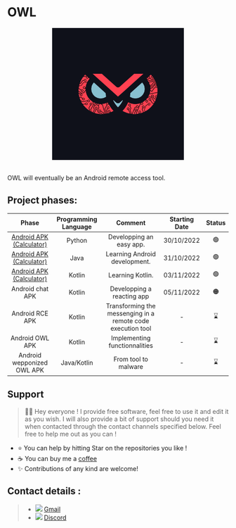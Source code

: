 # OWL

<div align="center">
  <img src="Logo/OWL.png" height="300px">
</div>

##

OWL will eventually be an Android remote access tool.

## Project phases:

| Phase | Programming Language | Comment | Starting Date | Status |
| :-: | :-: | :-: | :-: | :-: |
| [Android APK (Calculator)](https://github.com/G4vr0ch3/OWL/tree/176251806a135763d58382e14d45e14652bae026) | Python | Developping an easy app. | 30/10/2022 | :green_circle: |
| [Android APK (Calculator)](https://github.com/G4vr0ch3/OWL/tree/2f957567811fe8ba51d5001710af5499c55d957f) | Java | Learning Android development. | 31/10/2022 | :green_circle: |
| [Android APK (Calculator)](https://github.com/G4vr0ch3/OWL/tree/e35938563b16ac4e0939e4a321434fdf3a76f239) | Kotlin | Learning Kotlin. | 03/11/2022 | :green_circle: |
| Android chat APK | Kotlin | Developping a reacting app | 05/11/2022 | :orange_circle: |
| Android RCE APK | Kotlin | Transforming the messenging in a remote code execution tool | - | :hourglass: |
| Android OWL APK | Kotlin | Implementing functionnalities | - | :hourglass: |
| Android wepponized OWL APK | Java/Kotlin | From tool to malware | - | :hourglass: |

## Support

> 👋🏼 Hey everyone ! I provide free software, feel free to use it and edit it as you wish. I will also provide a bit of support should you need it when contacted through the contact channels specified below. Feel free to help me out as you can !

- ⭐️ You can help by hitting Star on the repositories you like !
- ☕️ You can buy me a [coffee](https://www.paypal.com/paypalme/AReppelin)
- ✨ Contributions of any kind are welcome!


## Contact details :


> - <img href="mailto:gavrochebackups@gmail.com" src="https://upload.wikimedia.org/wikipedia/commons/thumb/7/7e/Gmail_icon_%282020%29.svg/2560px-Gmail_icon_%282020%29.svg.png" height="12"> [Gmail](mailto:gavrochebackups@gmail.com)
> - <img href="https://discordapp.com/users/Gavroche#2871" src="https://discord.com/assets/847541504914fd33810e70a0ea73177e.ico" height="12"> [Discord](https://discordapp.com/users/Gavroche#2871)
